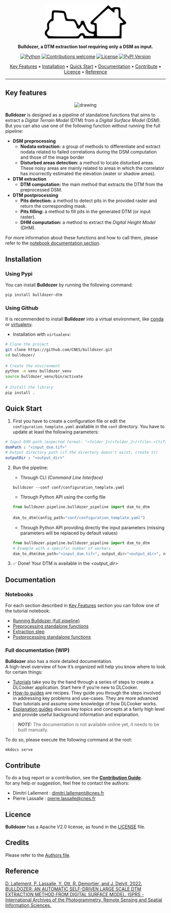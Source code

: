 <div align="center">
    <img src="docs/source/images/bulldozer_logo.png" width=256
    >

**Bulldozer, a DTM extraction tool requiring only a DSM as input.**

[![Python](https://img.shields.io/badge/python-v3.8+-blue.svg)](https://www.python.org/downloads/release/python-380/)
[![Contributions welcome](https://img.shields.io/badge/contributions-welcome-orange.svg)](CONTRIBUTING.md)
[![License](https://img.shields.io/badge/License-Apache%202.0-blue.svg)](https://opensource.org/licenses/Apache-2.0)
[![PyPI Version](https://img.shields.io/pypi/v/bulldozer?color=%2334D058&label=pypi%20package)](https://pypi.org/project/bulldozer/)


<p align="center">
  <a href="#key-features">Key Features</a> •
  <a href="#installation">Installation</a> •  
  <a href="#quick-start">Quick Start</a> •
  <a href="#documentation">Documentation</a> •
  <a href="#contribute">Contribute</a> •
  <a href="#licence">Licence</a> •
  <a href="#reference">Reference</a>
</p>

</div>

---

## Key features

<div align="center">
<img src="docs/source/images/result_overview.gif" alt="drawing" width="400"/>
</div>

**Bulldozer** is designed as a pipeline of standalone functions that aims to extract a *Digital Terrain Model* (DTM) from a *Digital Surface Model* (DSM).  
But you can also use one of the following function without running the full pipeline:
* **DSM preprocessing**
    * **Nodata extraction:** a group of methods to differentiate and extract nodata related to failed correlations during the DSM computation and those of the image border
    * **Disturbed areas detection:** a method to locate disturbed areas. These noisy areas are mainly related to areas in which the correlator has incorrectly estimated the elevation (water or shadow areas).
* **DTM extraction**
    * **DTM computation:** the main method that extracts the DTM from the preprocessed DSM.
* **DTM postprocessing**
    * **Pits detection:** a method to detect pits in the provided raster and return the corresponding mask.
    * **Pits filling:** a method to fill pits in the generated DTM (or input raster).
    * **DHM computation:** a method to extract the *Digital Height Model* (DHM).

For more information about these functions and how to call them, please refer to the <a href="#notebooks">notebook documentation section</a>.

## Installation

### Using Pypi
You can install **Bulldozer** by running the following command:
```sh
pip install bulldozer-dtm
```
### Using Github

It is recommended to install **Bulldozer** into a virtual environment, like [conda](https://docs.conda.io/en/latest/) or [virtualenv](https://virtualenv.pypa.io/en/latest/).

* Installation with `virtualenv`:

```sh
# Clone the project
git clone https://github.com/CNES/bulldozer.git
cd bulldozer/

# Create the environment
python -m venv bulldozer_venv
source bulldozer_venv/bin/activate

# Install the library
pip install .
```
## Quick Start

1. First you have to create a configuration file or edit the `configuration_template.yaml` available in the `conf` directory. You have to update at least the following parameters:
```yaml
# Input DSM path (expected format: "<folder_1>/<folder_2>/<file>.<[tif/tiff]>")
dsmPath : "<input_dsm.tif>"
# Output directory path (if the directory doesn't exist, create it)
outputDir : "<output_dir>"
```
2. Run the pipeline:
   * Through CLI *(Command Line Interface)*
   ```console
   bulldozer --conf conf/configuration_template.yaml
   ```
   * Through Python API using the config file
   ```python
   from bulldozer.pipeline.bulldozer_pipeline import dsm_to_dtm

   dsm_to_dtm(config_path="conf/configuration_template.yaml")
   ```
   * Through Python API providing directly the input parameters (missing parameters will be replaced by default values)
   ```python
   from bulldozer.pipeline.bulldozer_pipeline import dsm_to_dtm
   # Example with a specific number of workers
   dsm_to_dtm(dsm_path="<input_dsm.tif>", output_dir="<output_dir>", nb_max_workers=16)
   ```

3. ✅ Done! Your DTM is available in the *<output_dir>*

## Documentation

### Notebooks

For each section described in <a href="#key-features">Key Features</a> section you can follow one of the tutorial notebook:
* [Running Bulldozer (full pipeline)](docs/notebooks/0_bulldozer_pipeline.ipynb)
* [Preprocessing standalone functions](docs/notebooks/1_preprocess.ipynb)
* [Extraction step](docs/notebooks/2_DTM_extraction.ipynb)
* [Postprocessing standalone functions](docs/notebooks/3_postprocess.ipynb)

### Full documentation (WIP)
**Bulldozer** also has a more detailed documentation.  
A high-level overview of how it’s organized will help you know where to look for certain things:

* [Tutorials](docs/tutorials/index.md) take you by the hand through a series of steps to create a DLCooker application. Start here if you’re new to DLCooker.
* [How-to guides](docs/how-to/index.md) are recipes. They guide you through the steps involved in addressing key problems and use-cases. They are more advanced than tutorials and assume some knowledge of how DLCooker works.
* [Explanation guides](docs/explanation/index.md) discuss key topics and concepts at a fairly high level and provide useful background information and explanation.

> **_NOTE:_** The documentation is not available online yet, it needs to be built manually.

To do so, please execute the following command at the root:

```console
mkdocs serve
```

## Contribute

To do a bug report or a contribution, see the [**Contribution Guide**](CONTRIBUTING.md).  
for any help or suggestion, feel free to contact the authors:

- Dimitri Lallement : dimitri.lallement@cnes.fr
- Pierre Lassalle : pierre.lassalle@cnes.fr
## Licence

**Bulldozer** has a Apache V2.0 license, as found in the [LICENSE](LICENSE) file.

## Credits

Please refer to the [Authors file](AUTHORS.md).

## Reference

 [D. Lallement, P. Lassalle, Y. Ott, R. Demortier, and J. Delvit, 2022. BULLDOZER: AN AUTOMATIC SELF-DRIVEN LARGE SCALE DTM EXTRACTION METHOD FROM DIGITAL SURFACE MODEL. ISPRS - International Archives of the Photogrammetry, Remote Sensing and Spatial Information Sciences.](https://www.int-arch-photogramm-remote-sens-spatial-inf-sci.net/XLIII-B2-2022/409/2022/)